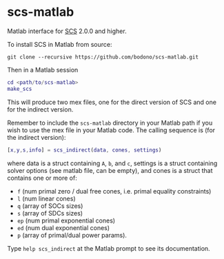 # scs-matlab
Matlab interface for [SCS](https://github.com/cvxgrp/scs) 2.0.0 and higher.

To install SCS in Matlab from source:
```shell
git clone --recursive https://github.com/bodono/scs-matlab.git
```
Then in a Matlab session
```matlab
cd <path/to/scs-matlab>
make_scs
```
This will produce two mex files, one for the direct version of SCS and one for
the indirect version.

Remember to include the `scs-matlab` directory in your Matlab path if you wish
to use the mex file in your Matlab code. The calling sequence is (for the
indirect version):
```matlab
[x,y,s,info] = scs_indirect(data, cones, settings)
```

where data is a struct containing `A`, `b`, and `c`, settings is a struct
containing solver options (see matlab file, can be empty),
and cones is a struct that contains one or more of:
+ `f`  (num primal zero / dual free cones, i.e. primal equality constraints)
+ `l`  (num linear cones)
+ `q`  (array of SOCs sizes)
+ `s`  (array of SDCs sizes)
+ `ep` (num primal exponential cones)
+ `ed` (num dual exponential cones)
+ `p`  (array of primal/dual power params).

Type `help scs_indirect` at the Matlab prompt to see its documentation.

